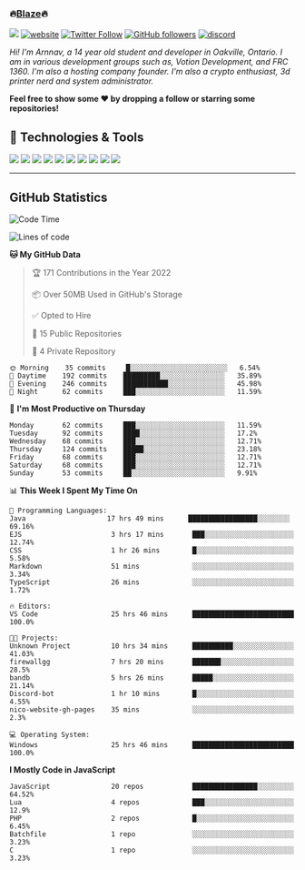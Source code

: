 ### 🔥[Blaze][website]🔥

![](https://komarev.com/ghpvc/?username=blazecoding2009&label=Views&color=lightgrey)
[![website](https://img.shields.io/badge/Website-9B9B9B.svg?&style=flat-square&logo=Google-Chrome&logoColor=white&link=https://blazecoding.me)](https://blazecoding.me)
[![Twitter Follow](https://img.shields.io/twitter/follow/cblaze1111?label=Follow)](https://twitter.com/intent/follow?screen_name=cblaze1111)
[![GitHub followers](https://img.shields.io/github/followers/blazecoding2009?label=Follow&style=social)](https://github.com/blazecoding2009)
[![discord](https://img.shields.io/badge/Join_Discord-5865F2.svg?&style=flat-square&logo=discord&logoColor=white&link=https://discord.gg/zyQzJeZ7CY)](https://discord.gg/zyQzJeZ7CY)

*Hi! I'm Arnnav, a 14 year old student and developer in Oakville, Ontario. I am in various development groups such as, Votion Development, and FRC 1360. I'm also a hosting company founder. I'm also a crypto enthusiast, 3d printer nerd and system administrator.*

<b>Feel free to show some ❤️ by dropping a follow or starring some repositories!</b>

## 🔧 Technologies & Tools

![](https://img.shields.io/badge/OS-Ubuntu-informational?style=flat&logo=ubuntu&logoColor=white&color=9B9B9B)
![](https://img.shields.io/badge/Editor-VS_Code-informational?style=flat&logo=vscode&logoColor=white&color=9B9B9B)
![](https://img.shields.io/badge/Code-JavaScript-informational?style=flat&logo=javascript&logoColor=white&color=9B9B9B)
![](https://img.shields.io/badge/Code-Node.JS-nformational?style=flat&logo=nodedotjs&logoColor=white&color=9B9B9B)
![](https://img.shields.io/badge/Code-Python-informational?style=flat&logo=python&logoColor=white&color=9B9B9B)
![](https://img.shields.io/badge/Code-HTML%20&%20CSS-informational?style=flat&logo=HTML5&logoColor=white&color=9B9B9B)
![](https://img.shields.io/badge/Tools-MySQL-informational?style=flat&logo=mysql&logoColor=white&color=9B9B9B)
![](https://img.shields.io/badge/Tools-NPM-informational?style=flat&logo=npm&logoColor=white&color=9B9B9B)
![](https://img.shields.io/badge/Tools-Spotify-informational?style=flat&logo=spotify&logoColor=white&color=9B9B9B)
![](https://img.shields.io/badge/Tools-GitHub-informational?style=flat&logo=github&logoColor=white&color=9B9B9B)

----

## GitHub Statistics

<!--START_SECTION:waka-->
![Code Time](http://img.shields.io/badge/Code%20Time-206%20hrs%206%20mins-blue)

![Lines of code](https://img.shields.io/badge/From%20Hello%20World%20I%27ve%20Written-42%20Thousand%20lines%20of%20code-blue)

**🐱 My GitHub Data** 

> 🏆 171 Contributions in the Year 2022
 > 
> 📦 Over 50MB Used in GitHub's Storage 
 > 
> ✅ Opted to Hire
 > 
> 📜 15 Public Repositories 
 > 
> 🔑 4 Private Repository 
 > 

```text
🌞 Morning    35 commits     █░░░░░░░░░░░░░░░░░░░░░░░░   6.54% 
🌆 Daytime    192 commits    █████████░░░░░░░░░░░░░░░░   35.89% 
🌃 Evening    246 commits    ███████████░░░░░░░░░░░░░░   45.98% 
🌙 Night      62 commits     ███░░░░░░░░░░░░░░░░░░░░░░   11.59%

```
📅 **I'm Most Productive on Thursday** 

```text
Monday       62 commits     ███░░░░░░░░░░░░░░░░░░░░░░   11.59% 
Tuesday      92 commits     ████░░░░░░░░░░░░░░░░░░░░░   17.2% 
Wednesday    68 commits     ███░░░░░░░░░░░░░░░░░░░░░░   12.71% 
Thursday     124 commits    █████░░░░░░░░░░░░░░░░░░░░   23.18% 
Friday       68 commits     ███░░░░░░░░░░░░░░░░░░░░░░   12.71% 
Saturday     68 commits     ███░░░░░░░░░░░░░░░░░░░░░░   12.71% 
Sunday       53 commits     ██░░░░░░░░░░░░░░░░░░░░░░░   9.91%

```


📊 **This Week I Spent My Time On** 

```text
💬 Programming Languages: 
Java                    17 hrs 49 mins      █████████████████░░░░░░░░   69.16% 
EJS                      3 hrs 17 mins       ███░░░░░░░░░░░░░░░░░░░░░░   12.74% 
CSS                      1 hr 26 mins        █░░░░░░░░░░░░░░░░░░░░░░░░   5.58% 
Markdown                 51 mins             ░░░░░░░░░░░░░░░░░░░░░░░░░   3.34% 
TypeScript               26 mins             ░░░░░░░░░░░░░░░░░░░░░░░░░   1.72%

🔥 Editors: 
VS Code                  25 hrs 46 mins      █████████████████████████   100.0%

🐱‍💻 Projects: 
Unknown Project          10 hrs 34 mins      ██████████░░░░░░░░░░░░░░░   41.03% 
firewallgg               7 hrs 20 mins       ███████░░░░░░░░░░░░░░░░░░   28.5% 
bandb                    5 hrs 26 mins       █████░░░░░░░░░░░░░░░░░░░░   21.14% 
Discord-bot              1 hr 10 mins        █░░░░░░░░░░░░░░░░░░░░░░░░   4.55% 
nico-website-gh-pages    35 mins             ░░░░░░░░░░░░░░░░░░░░░░░░░   2.3%

💻 Operating System: 
Windows                  25 hrs 46 mins      █████████████████████████   100.0%

```

**I Mostly Code in JavaScript** 

```text
JavaScript               20 repos            ████████████████░░░░░░░░░   64.52% 
Lua                      4 repos             ███░░░░░░░░░░░░░░░░░░░░░░   12.9% 
PHP                      2 repos             █░░░░░░░░░░░░░░░░░░░░░░░░   6.45% 
Batchfile                1 repo              ░░░░░░░░░░░░░░░░░░░░░░░░░   3.23% 
C                        1 repo              ░░░░░░░░░░░░░░░░░░░░░░░░░   3.23%

```



<!--END_SECTION:waka-->

[website]: https://blazecoding.me
[twitter]: https://twitter.com/Cblaze1111
